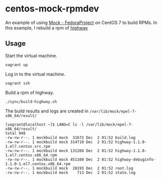 centos-mock-rpmdev
==================

An example of using [Mock - FedoraProject](https://fedoraproject.org/wiki/Mock) on CentOS 7 to build RPMs.
In this example, I rebuild a rpm of [highway](https://github.com/tkengo/highway)

## Usage

Start the virtual machine.

```
vagrant up
```

Log in to the virtual machine.

```
vagrant ssh
```

Build a rpm of highway.

```
./sync/build-highway.sh
```

The build results and logs are created in `/var/lib/mock/epel-7-x86_64/result/`

```
[vagrant@localhost ~]$ LANG=C ls -l /var/lib/mock/epel-7-x86_64/result/
total 948
-rw-rw-r--. 1 mockbuild mock  31672 Dec  2 01:52 build.log
-rw-rw-r--. 1 mockbuild mock 314710 Dec  2 01:52 highway-1.1.0-1.el7.centos.src.rpm
-rw-rw-r--. 1 mockbuild mock 131268 Dec  2 01:52 highway-1.1.0-1.el7.centos.x86_64.rpm
-rw-rw-r--. 1 mockbuild mock 451160 Dec  2 01:52 highway-debuginfo-1.1.0-1.el7.centos.x86_64.rpm
-rw-rw-r--. 1 mockbuild mock  28193 Dec  2 01:52 root.log
-rw-rw-r--. 1 mockbuild mock    713 Dec  2 01:52 state.log
```
